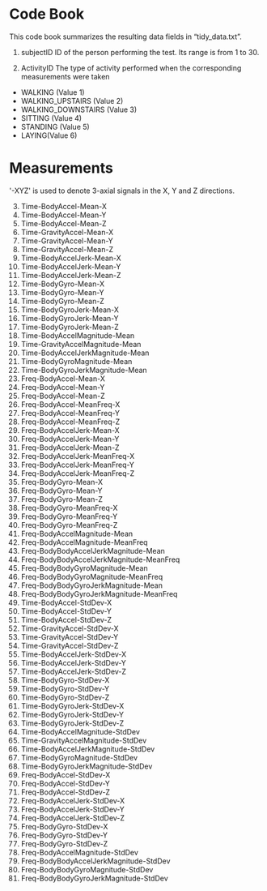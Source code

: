 # Code Book
This code book summarizes the resulting data fields in “tidy_data.txt”.

1. subjectID
ID of the person performing the test. Its range is from 1 to 30.

2. ActivityID
The type of activity performed when the corresponding measurements were taken
-	WALKING (Value 1)
-	WALKING_UPSTAIRS (Value 2)
-	WALKING_DOWNSTAIRS (Value 3)
-	SITTING (Value 4)
-	STANDING (Value 5)
-	LAYING(Value 6)

# Measurements
'-XYZ' is used to denote 3-axial signals in the X, Y and Z directions.

3. Time-BodyAccel-Mean-X
4. Time-BodyAccel-Mean-Y
5. Time-BodyAccel-Mean-Z
6. Time-GravityAccel-Mean-X
7. Time-GravityAccel-Mean-Y
8. Time-GravityAccel-Mean-Z
9. Time-BodyAccelJerk-Mean-X
10. Time-BodyAccelJerk-Mean-Y
11. Time-BodyAccelJerk-Mean-Z
12. Time-BodyGyro-Mean-X
13. Time-BodyGyro-Mean-Y
14. Time-BodyGyro-Mean-Z
15. Time-BodyGyroJerk-Mean-X
16. Time-BodyGyroJerk-Mean-Y
17. Time-BodyGyroJerk-Mean-Z
18. Time-BodyAccelMagnitude-Mean
19. Time-GravityAccelMagnitude-Mean
20. Time-BodyAccelJerkMagnitude-Mean
21. Time-BodyGyroMagnitude-Mean
22. Time-BodyGyroJerkMagnitude-Mean
23. Freq-BodyAccel-Mean-X
24. Freq-BodyAccel-Mean-Y
25. Freq-BodyAccel-Mean-Z
26. Freq-BodyAccel-MeanFreq-X
27. Freq-BodyAccel-MeanFreq-Y
28. Freq-BodyAccel-MeanFreq-Z
29. Freq-BodyAccelJerk-Mean-X
30. Freq-BodyAccelJerk-Mean-Y
31. Freq-BodyAccelJerk-Mean-Z
32. Freq-BodyAccelJerk-MeanFreq-X
33. Freq-BodyAccelJerk-MeanFreq-Y
34. Freq-BodyAccelJerk-MeanFreq-Z
35. Freq-BodyGyro-Mean-X
36. Freq-BodyGyro-Mean-Y
37. Freq-BodyGyro-Mean-Z
38. Freq-BodyGyro-MeanFreq-X
39. Freq-BodyGyro-MeanFreq-Y
40. Freq-BodyGyro-MeanFreq-Z
41. Freq-BodyAccelMagnitude-Mean
42. Freq-BodyAccelMagnitude-MeanFreq
43. Freq-BodyBodyAccelJerkMagnitude-Mean
44. Freq-BodyBodyAccelJerkMagnitude-MeanFreq
45. Freq-BodyBodyGyroMagnitude-Mean
46. Freq-BodyBodyGyroMagnitude-MeanFreq
47. Freq-BodyBodyGyroJerkMagnitude-Mean
48. Freq-BodyBodyGyroJerkMagnitude-MeanFreq
49. Time-BodyAccel-StdDev-X
50. Time-BodyAccel-StdDev-Y
51. Time-BodyAccel-StdDev-Z
52. Time-GravityAccel-StdDev-X
53. Time-GravityAccel-StdDev-Y
54. Time-GravityAccel-StdDev-Z
55. Time-BodyAccelJerk-StdDev-X
56. Time-BodyAccelJerk-StdDev-Y
57. Time-BodyAccelJerk-StdDev-Z
58. Time-BodyGyro-StdDev-X
59. Time-BodyGyro-StdDev-Y
60. Time-BodyGyro-StdDev-Z
61. Time-BodyGyroJerk-StdDev-X
62. Time-BodyGyroJerk-StdDev-Y
63. Time-BodyGyroJerk-StdDev-Z
64. Time-BodyAccelMagnitude-StdDev
65. Time-GravityAccelMagnitude-StdDev
66. Time-BodyAccelJerkMagnitude-StdDev
67. Time-BodyGyroMagnitude-StdDev
68. Time-BodyGyroJerkMagnitude-StdDev
69. Freq-BodyAccel-StdDev-X
70. Freq-BodyAccel-StdDev-Y
71. Freq-BodyAccel-StdDev-Z
72. Freq-BodyAccelJerk-StdDev-X
73. Freq-BodyAccelJerk-StdDev-Y
74. Freq-BodyAccelJerk-StdDev-Z
75. Freq-BodyGyro-StdDev-X
76. Freq-BodyGyro-StdDev-Y
77. Freq-BodyGyro-StdDev-Z
78. Freq-BodyAccelMagnitude-StdDev
79. Freq-BodyBodyAccelJerkMagnitude-StdDev
80. Freq-BodyBodyGyroMagnitude-StdDev
81. Freq-BodyBodyGyroJerkMagnitude-StdDev

